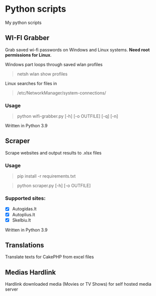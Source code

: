 # Python scripts
My python scripts 
## WI-FI Grabber

Grab saved wi-fi passwords on Windows and Linux systems. **Need root permissions for Linux**.

Windows part loops through saved wlan profiles
>netsh wlan show profiles

Linux searches for files in
>/etc/NetworkManager/system-connections/

### Usage
> python wifi-grabber.py [-h] [-o OUTFILE] [-q] [-n]

Written in Python 3.9

## Scraper
Scrape websites and output results to .xlsx files

### Usage
> pip install -r requirements.txt

> python scraper.py [-h] [-o OUTFILE]

### Supported sites:
* [x] Autogidas.lt
* [x] Autoplius.lt
* [x] Skelbiu.lt

Written in Python 3.9

## Translations
Translate texts for CakePHP from excel files

## Medias Hardlink
Hardlink downloaded media (Movies or TV Shows) for self hosted media server
